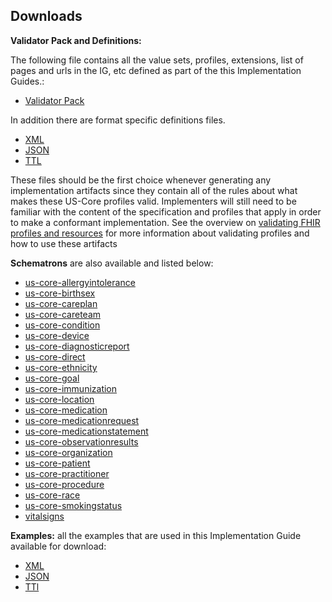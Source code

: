 ## Downloads

**Validator Pack and Definitions:**

The following file contains all the value sets, profiles, extensions, list of pages and urls in the IG, etc defined as part of the this Implementation Guides.:

- [Validator Pack](validator.pack)

In addition there are format specific definitions files.
- [XML](definitions.xml.zip)
- [JSON](definitions.json.zip)
- [TTL](definitions.ttl.zip)

These files should be the first choice whenever generating any implementation artifacts since they contain all of the rules about what makes these US-Core profiles valid. Implementers will still need to be familiar with the content of the specification and profiles that apply in order to make a conformant implementation.  See the overview on [validating FHIR profiles and resources](http://build.fhir.org/validation.html) for more information about validating profiles and how to use these artifacts

**Schematrons** are also available and listed below:

- [us-core-allergyintolerance](us-core-allergyintolerance.sch)
- [us-core-birthsex](us-core-birthsex.sch)
- [us-core-careplan](us-core-careplan.sch)
- [us-core-careteam](us-core-careteam.sch)
- [us-core-condition](us-core-condition.sch)
- [us-core-device](us-core-device.sch)
- [us-core-diagnosticreport](us-core-diagnosticreport.sch)
- [us-core-direct](us-core-direct.sch)
- [us-core-ethnicity](us-core-ethnicity.sch)
- [us-core-goal](us-core-goal.sch)
- [us-core-immunization](us-core-immunization.sch)
- [us-core-location](us-core-location.sch)
- [us-core-medication](us-core-medication.sch)
- [us-core-medicationrequest](us-core-medicationrequest.sch)
- [us-core-medicationstatement](us-core-medicationstatement.sch)
- [us-core-observationresults](us-core-observationresults.sch)
- [us-core-organization](us-core-organization.sch)
- [us-core-patient](us-core-patient.sch)
- [us-core-practitioner](us-core-practitioner.sch)
- [us-core-procedure](us-core-procedure.sch)
- [us-core-race](us-core-race.sch)
- [us-core-smokingstatus](us-core-smokingstatus.sch)
- [vitalsigns](http://build.fhir.org/vitalsigns.sch)


**Examples:** all the examples that are used in this Implementation Guide available for download:

- [XML](examples.xml.zip)
- [JSON](examples.json.zip)
- [TTl](examples.ttl.zip)
